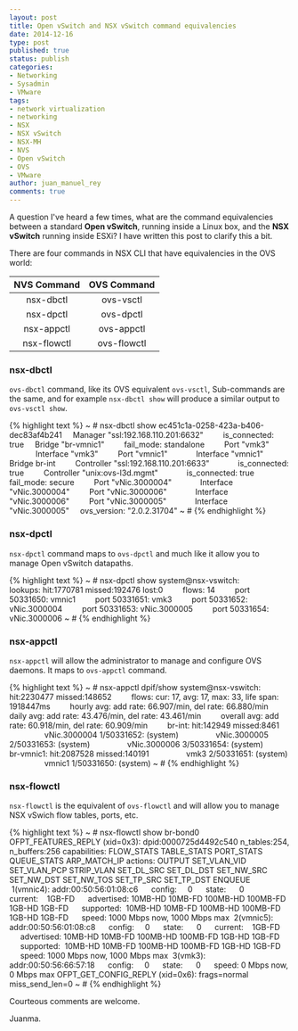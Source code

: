```yaml
---
layout: post
title: Open vSwitch and NSX vSwitch command equivalencies
date: 2014-12-16
type: post
published: true
status: publish
categories:
- Networking
- Sysadmin
- VMware
tags:
- network virtualization
- networking
- NSX
- NSX vSwitch
- NSX-MH
- NVS
- Open vSwitch
- OVS
- VMware
author: juan_manuel_rey
comments: true
---
```


A question I've heard a few times, what are the command equivalencies between a standard **Open vSwitch**, running inside a Linux box, and the **NSX vSwitch** running inside ESXi? I have written this post to clarify this a bit.

There are four commands in NSX CLI that have equivalencies in the OVS
world:

  **NVS Command** | **OVS Command**
  :---: | :---:
  nsx-dbctl | ovs-vsctl
  nsx-dpctl | ovs-dpctl
  nsx-appctl | ovs-appctl
  nsx-flowctl | ovs-flowctl

### nsx-dbctl

`ovs-dbctl` command, like its OVS equivalent `ovs-vsctl`, Sub-commands are the same, and for example `nsx-dbctl show` will produce a similar output to `ovs-vsctl show`.

{% highlight text %}
~ # nsx-dbctl show
ec451c1a-0258-423a-b406-dec83af4b241
    Manager "ssl:192.168.110.201:6632"
        is_connected: true
    Bridge "br-vmnic1"
        fail_mode: standalone
        Port "vmk3"
            Interface "vmk3"
        Port "vmnic1"
            Interface "vmnic1"
    Bridge br-int
        Controller "ssl:192.168.110.201:6633"
            is_connected: true
        Controller "unix:ovs-l3d.mgmt"
            is_connected: true
        fail_mode: secure
        Port "vNic.3000004"
            Interface "vNic.3000004"
        Port "vNic.3000006"
            Interface "vNic.3000006"
        Port "vNic.3000005"
            Interface "vNic.3000005"
    ovs_version: "2.0.2.31704"
~ #
{% endhighlight %}

### nsx-dpctl

`nsx-dpctl` command maps to `ovs-dpctl` and much like it allow you to manage Open vSwitch datapaths.

{% highlight text %}
~ # nsx-dpctl show
system@nsx-vswitch:
        lookups: hit:1770781 missed:192476 lost:0
        flows: 14
        port 50331650: vmnic1
        port 50331651: vmk3
        port 50331652: vNic.3000004
        port 50331653: vNic.3000005
        port 50331654: vNic.3000006
~ #
{% endhighlight %}

### nsx-appctl

`nsx-appctl` will allow the administrator to manage and configure OVS daemons. It maps to `ovs-appctl` command.

{% highlight text %}
~ # nsx-appctl dpif/show
system@nsx-vswitch: hit:2230477 missed:148652
        flows: cur: 17, avg: 17, max: 33, life span: 1918447ms
        hourly avg: add rate: 66.907/min, del rate: 66.880/min
        daily avg: add rate: 43.476/min, del rate: 43.461/min
        overall avg: add rate: 60.918/min, del rate: 60.909/min
        br-int: hit:142949 missed:8461
                vNic.3000004 1/50331652: (system)
                vNic.3000005 2/50331653: (system)
                vNic.3000006 3/50331654: (system)
        br-vmnic1: hit:2087528 missed:140191
                vmk3 2/50331651: (system)
                vmnic1 1/50331650: (system)
~ #
{% endhighlight %}

### nsx-flowctl

`nsx-flowctl` is the equivalent of `ovs-flowctl` and will allow you to manage NSX vSwich flow tables, ports, etc.

{% highlight text %}
~ # nsx-flowctl show br-bond0
OFPT_FEATURES_REPLY (xid=0x3): dpid:0000725d4492c540
n_tables:254, n_buffers:256
capabilities: FLOW_STATS TABLE_STATS PORT_STATS QUEUE_STATS ARP_MATCH_IP
actions: OUTPUT SET_VLAN_VID SET_VLAN_PCP STRIP_VLAN SET_DL_SRC SET_DL_DST SET_NW_SRC SET_NW_DST SET_NW_TOS SET_TP_SRC SET_TP_DST ENQUEUE
 1(vmnic4): addr:00:50:56:01:08:c6
     config:     0
     state:      0
     current:    1GB-FD
     advertised: 10MB-HD 10MB-FD 100MB-HD 100MB-FD 1GB-HD 1GB-FD
     supported:  10MB-HD 10MB-FD 100MB-HD 100MB-FD 1GB-HD 1GB-FD
     speed: 1000 Mbps now, 1000 Mbps max
 2(vmnic5): addr:00:50:56:01:08:c8
     config:     0
     state:      0
     current:    1GB-FD
     advertised: 10MB-HD 10MB-FD 100MB-HD 100MB-FD 1GB-HD 1GB-FD
     supported:  10MB-HD 10MB-FD 100MB-HD 100MB-FD 1GB-HD 1GB-FD
     speed: 1000 Mbps now, 1000 Mbps max
 3(vmk3): addr:00:50:56:66:57:18
     config:     0
     state:      0
     speed: 0 Mbps now, 0 Mbps max
OFPT_GET_CONFIG_REPLY (xid=0x6): frags=normal miss_send_len=0
~ #
{% endhighlight %}

Courteous comments are welcome.

Juanma.
